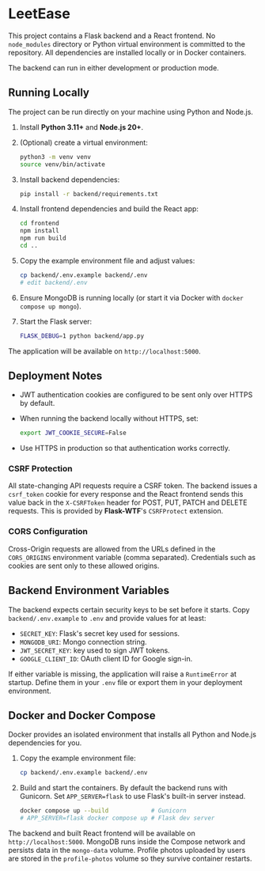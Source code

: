 # LeetEase


This project contains a Flask backend and a React frontend. No `node_modules` directory or Python virtual environment is committed to the repository. All dependencies are installed locally or in Docker containers.

The backend can run in either development or production mode.

## Running Locally

The project can be run directly on your machine using Python and Node.js.

1. Install **Python 3.11+** and **Node.js 20+**.
2. (Optional) create a virtual environment:

   ```bash
   python3 -m venv venv
   source venv/bin/activate
   ```

3. Install backend dependencies:

   ```bash
   pip install -r backend/requirements.txt
   ```

4. Install frontend dependencies and build the React app:

   ```bash
   cd frontend
   npm install
   npm run build
   cd ..
   ```

5. Copy the example environment file and adjust values:

   ```bash
   cp backend/.env.example backend/.env
   # edit backend/.env
   ```

6. Ensure MongoDB is running locally (or start it via Docker with `docker compose up mongo`).
7. Start the Flask server:

   ```bash
   FLASK_DEBUG=1 python backend/app.py
   ```

The application will be available on `http://localhost:5000`.

## Deployment Notes

- JWT authentication cookies are configured to be sent only over HTTPS by default.
- When running the backend locally without HTTPS, set:

  ```bash
  export JWT_COOKIE_SECURE=False
  ```

- Use HTTPS in production so that authentication works correctly.

### CSRF Protection

All state-changing API requests require a CSRF token. The backend issues a
`csrf_token` cookie for every response and the React frontend sends this value
back in the `X-CSRFToken` header for POST, PUT, PATCH and DELETE requests.
This is provided by **Flask-WTF**'s `CSRFProtect` extension.

### CORS Configuration

Cross-Origin requests are allowed from the URLs defined in the `CORS_ORIGINS`
environment variable (comma separated). Credentials such as cookies are sent
only to these allowed origins.

## Backend Environment Variables

The backend expects certain security keys to be set before it starts. Copy
`backend/.env.example` to `.env` and provide values for at least:

- `SECRET_KEY`: Flask's secret key used for sessions.
- `MONGODB_URI`: Mongo connection string.
- `JWT_SECRET_KEY`: key used to sign JWT tokens.
- `GOOGLE_CLIENT_ID`: OAuth client ID for Google sign-in.

If either variable is missing, the application will raise a `RuntimeError` at startup.
Define them in your `.env` file or export them in your deployment environment.


## Docker and Docker Compose

Docker provides an isolated environment that installs all Python and Node.js
dependencies for you.

1. Copy the example environment file:

   ```bash
   cp backend/.env.example backend/.env
   ```

2. Build and start the containers. By default the backend runs with Gunicorn.
   Set `APP_SERVER=flask` to use Flask's built-in server instead.

   ```bash
   docker compose up --build            # Gunicorn
   # APP_SERVER=flask docker compose up # Flask dev server
   ```

The backend and built React frontend will be available on
`http://localhost:5000`. MongoDB runs inside the Compose network and persists
data in the `mongo-data` volume. Profile photos uploaded by users are stored in
the `profile-photos` volume so they survive container restarts.

